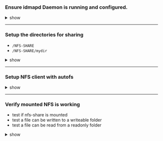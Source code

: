 ### Ensure idmapd Daemon is running and configured.
<details><summary>show</summary>
<p>

```bash
sudo vi /etc/default/nfs-common
# add the line
NEED_IDMAPD=YES
sudo vi /etc/idmapd.conf
# add the line
Domain = yourdomain.com
# Unmask and start idmapd
sudo rm /lib/systemd/system/nfs-common.service
sudo systemctl start nfs-common
```
</p>
</details>

---
### Setup the directories for sharing
- `/NFS-SHARE`
- `/NFS-SHARE/mydir` 
<details><summary>show</summary>
<p>

```bash
sudo mkdir -p /NFS-SHARE/mydir
sudo vi /etc/exports
# Add the following lines
/NFS-SHARE *(fsid=0,no_subtree_check,rw,root_squash,sync,anonuid=1000,anongid=100)
/NFS-SHARE/mydir *(ro,sync,no_subtree_check)
# Update Shared folders to have rw permission
sudo chmod 777 /NFS-SHARE
# Restart nfs-server
sudo systemctl restart nfs-server
# Verify folders can be mounted
showmount -e
```
</p>
</details>

---
### Setup NFS client with autofs
<details><summary>show</summary>
<p>

```bash
sudo apt-get install autofs
sudo vi /etc/auto.master
# Add local directory mapping to nfs config file
/media/nfs  /etc/auto.fs-share  --timeout=60
# Create nfs-share config file with mapping to shared folders
sudo vi /etc/auto.nfs-share
# Add the following lines to map shared directories
writeable_share -fstype=nfs4 172.31.13.255:/
non_writeable_share -fstype=nfs4 172.31.13.255:/mydir
# restart autofs service
sudo systemctl restart autofs
```
</p>
</details>

---
### Verify mounted NFS is working
- test if nfs-share is mounted
- test a file can be written to a writeable folder
- test a file can be read from a readonly folder
<details><summary>show</summary>
<p>

```bash
mount | grep nfs-share
touch /media/nfs/writeable_share/test-file
ls -lah /media/nfs/non_writeable_share
# Verify mount is showing the shared folders
mount | grep non_writeable
mount | gre writeable
```
</p>
</details>
